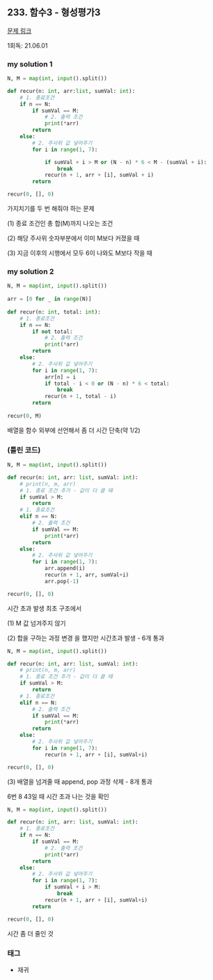 ## 233. 함수3 - 형성평가3

[문제 링크](http://www.jungol.co.kr/bbs/board.php?bo_table=pbank&wr_id=133&sca=10d0)

1회독: 21.06.01



### my solution 1

```python
N, M = map(int, input().split())

def recur(n: int, arr:list, sumVal: int):
    # 1. 종료조건
    if n == N:
        if sumVal == M:
            # 2. 출력 조건
            print(*arr)
        return
    else:
        # 2. 주사위 값 넣어주기
        for i in range(1, 7):

            if sumVal + i > M or (N - n) * 6 < M - (sumVal + i):
                break
            recur(n + 1, arr + [i], sumVal + i)
        return

recur(0, [], 0)
```

가지치기를 두 번 해줘야 하는 문제 

(1) 종료 조건인 총 합(M)까지 나오는 조건 

(2) 해당 주사위 숫자부분에서 이미 M보다 커졌을 때 

(3) 지금 이후의 시행에서 모두 6이 나와도 M보다 작을 때



### my solution 2

```python
N, M = map(int, input().split())
 
arr = [0 for _ in range(N)]
 
def recur(n: int, total: int):
    # 1. 종료조건
    if n == N:
        if not total:
            # 2. 출력 조건
            print(*arr)
        return
    else:
        # 2. 주사위 값 넣어주기
        for i in range(1, 7):
            arr[n] = i
            if total - i < 0 or (N - n) * 6 < total:
                break
            recur(n + 1, total - i)
        return
 
recur(0, M)
```

배열을 함수 외부에 선언해서 좀 더 시간 단축(약 1/2)



### (틀린 코드)

```python
N, M = map(int, input().split())

def recur(n: int, arr: list, sumVal: int):
    # print(n, m, arr)
    # 1. 종료 조건 추가 - 값이 더 클 때
    if sumVal > M:
        return
    # 1. 종료조건
    elif n == N:
        # 2. 출력 조건
        if sumVal == M:
            print(*arr)
        return
    else:
        # 2. 주사위 값 넣어주기
        for i in range(1, 7):
            arr.append(i)
            recur(n + 1, arr, sumVal+i)
            arr.pop(-1)

recur(0, [], 0)
```

시간 초과 발생 최초 구조에서 

(1) M 값 넘겨주지 않기 

(2) 합을 구하는 과정 변경 을 했지만 시간초과 발생 - 6개 통과



```python
N, M = map(int, input().split())

def recur(n: int, arr: list, sumVal: int):
    # print(n, m, arr)
    # 1. 종료 조건 추가 - 값이 더 클 때
    if sumVal > M:
        return
    # 1. 종료조건
    elif n == N:
        # 2. 출력 조건
        if sumVal == M:
            print(*arr)
        return
    else:
        # 2. 주사위 값 넣어주기
        for i in range(1, 7):
            recur(n + 1, arr + [i], sumVal+i)

recur(0, [], 0)
```

(3) 배열을 넘겨줄 때 append, pop 과정 삭제 - 8개 통과 

6번 8 43일 때 시간 초과 나는 것을 확인



```python
N, M = map(int, input().split())

def recur(n: int, arr: list, sumVal: int):
    # 1. 종료조건
    if n == N:
        if sumVal == M:
            # 2. 출력 조건
            print(*arr)
        return
    else:
        # 2. 주사위 값 넣어주기
        for i in range(1, 7):
            if sumVal + i > M:
                break
            recur(n + 1, arr + [i], sumVal+i)
        return

recur(0, [], 0)
```

시간 좀 더 줄인 것



### 태그

- 재귀